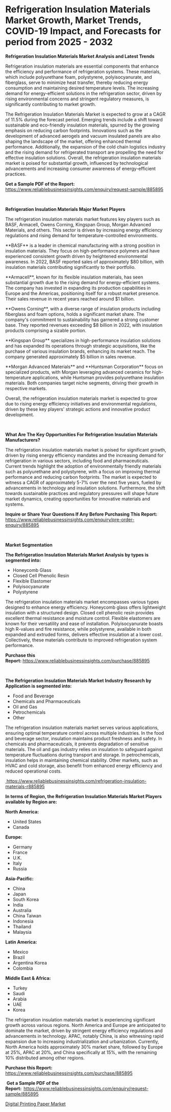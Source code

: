 <p><h1>Refrigeration Insulation Materials Market Growth, Market Trends, COVID-19 Impact, and Forecasts for period from 2025 - 2032</h1></p><p><strong>Refrigeration Insulation Materials Market Analysis and Latest Trends</strong></p>
<p><p>Refrigeration insulation materials are essential components that enhance the efficiency and performance of refrigeration systems. These materials, which include polyurethane foam, polystyrene, polyisocyanurate, and fiberglass, serve to minimize heat transfer, thereby reducing energy consumption and maintaining desired temperature levels. The increasing demand for energy-efficient solutions in the refrigeration sector, driven by rising environmental concerns and stringent regulatory measures, is significantly contributing to market growth.</p><p>The Refrigeration Insulation Materials Market is expected to grow at a CAGR of 11.5% during the forecast period. Emerging trends include a shift toward sustainable and eco-friendly insulation materials, spurred by the growing emphasis on reducing carbon footprints. Innovations such as the development of advanced aerogels and vacuum insulated panels are also shaping the landscape of the market, offering enhanced thermal performance. Additionally, the expansion of the cold chain logistics industry and the rising demand for refrigerated transport are propelling the need for effective insulation solutions. Overall, the refrigeration insulation materials market is poised for substantial growth, influenced by technological advancements and increasing consumer awareness of energy-efficient practices.</p></p>
<p><strong>Get a Sample PDF of the Report:&nbsp;</strong> <a href="https://www.reliablebusinessinsights.com/enquiry/request-sample/885895?utm_campaign=2321&utm_medium=2&utm_source=Github&utm_content=ia&utm_term=01042025&utm_id=refrigeration-insulation-materials">https://www.reliablebusinessinsights.com/enquiry/request-sample/885895</a></p>
<p>&nbsp;</p>
<p><strong>Refrigeration Insulation Materials Major Market Players</strong></p>
<p><p>The refrigeration insulation materials market features key players such as BASF, Armacell, Owens Corning, Kingspan Group, Morgan Advanced Materials, and others. This sector is driven by increasing energy efficiency regulations and rising demand for temperature-controlled environments.</p><p>**BASF** is a leader in chemical manufacturing with a strong position in insulation materials. They focus on high-performance polymers and have experienced consistent growth driven by heightened environmental awareness. In 2022, BASF reported sales of approximately $80 billion, with insulation materials contributing significantly to their portfolio.</p><p>**Armacell**, known for its flexible insulation materials, has seen substantial growth due to the rising demand for energy-efficient systems. The company has invested in expanding its production capabilities in Europe and the Americas, positioning itself for a robust market presence. Their sales revenue in recent years reached around $1 billion.</p><p>**Owens Corning**, with a diverse range of insulation products including fiberglass and foam options, holds a significant market share. The company's commitment to sustainability has garnered a strong customer base. They reported revenues exceeding $8 billion in 2022, with insulation products comprising a sizable portion.</p><p>**Kingspan Group** specializes in high-performance insulation solutions and has expanded its operations through strategic acquisitions, like the purchase of various insulation brands, enhancing its market reach. The company generated approximately $5 billion in sales revenue.</p><p>**Morgan Advanced Materials** and **Huntsman Corporation** focus on specialized products, with Morgan leveraging advanced ceramics for high-temperature applications, while Huntsman provides polyurethane insulation materials. Both companies target niche segments, driving their growth in respective markets.</p><p>Overall, the refrigeration insulation materials market is expected to grow due to rising energy efficiency initiatives and environmental regulations, driven by these key players' strategic actions and innovative product development.</p></p>
<p>&nbsp;</p>
<p><strong>What Are The Key Opportunities For Refrigeration Insulation Materials Manufacturers?</strong></p>
<p><p>The refrigeration insulation materials market is poised for significant growth, driven by rising energy efficiency mandates and the increasing demand for refrigeration in various sectors, including food and pharmaceuticals. Current trends highlight the adoption of environmentally friendly materials such as polyurethane and polystyrene, with a focus on improving thermal performance and reducing carbon footprints. The market is expected to witness a CAGR of approximately 5-7% over the next five years, fueled by advancements in technology and insulation solutions. Furthermore, the shift towards sustainable practices and regulatory pressures will shape future market dynamics, creating opportunities for innovative materials and systems.</p></p>
<p><strong>Inquire or Share Your Questions If Any Before Purchasing This Report:</strong> <a href="https://www.reliablebusinessinsights.com/enquiry/pre-order-enquiry/885895?utm_campaign=2321&utm_medium=2&utm_source=Github&utm_content=ia&utm_term=01042025&utm_id=refrigeration-insulation-materials">https://www.reliablebusinessinsights.com/enquiry/pre-order-enquiry/885895</a></p>
<p>&nbsp;</p>
<p><strong>Market Segmentation</strong></p>
<p><strong>The Refrigeration Insulation Materials Market Analysis by types is segmented into:</strong></p>
<p><ul><li>Honeycomb Glass</li><li>Closed Cell Phenolic Resin</li><li>Flexible Elastomer</li><li>Polyisocyanurate</li><li>Polystyrene</li></ul></p>
<p><p>The refrigeration insulation materials market encompasses various types designed to enhance energy efficiency. Honeycomb glass offers lightweight insulation with a structured design. Closed cell phenolic resin provides excellent thermal resistance and moisture control. Flexible elastomers are known for their versatility and ease of installation. Polyisocyanurate boasts high R-values and fire resistance, while polystyrene, available in both expanded and extruded forms, delivers effective insulation at a lower cost. Collectively, these materials contribute to improved refrigeration system performance.</p></p>
<p><strong>Purchase this Report:&nbsp;</strong><a href="https://www.reliablebusinessinsights.com/purchase/885895?utm_campaign=2321&utm_medium=2&utm_source=Github&utm_content=ia&utm_term=01042025&utm_id=refrigeration-insulation-materials">https://www.reliablebusinessinsights.com/purchase/885895</a></p>
<p>&nbsp;</p>
<p><strong>The Refrigeration Insulation Materials Market Industry Research by Application is segmented into:</strong></p>
<p><ul><li>Food and Beverage</li><li>Chemicals and Pharmaceuticals</li><li>Oil and Gas</li><li>Petrochemicals</li><li>Other</li></ul></p>
<p><p>The refrigeration insulation materials market serves various applications, ensuring optimal temperature control across multiple industries. In the food and beverage sector, insulation maintains product freshness and safety. In chemicals and pharmaceuticals, it prevents degradation of sensitive materials. The oil and gas industry relies on insulation to safeguard against temperature fluctuations during transport and storage. In petrochemicals, insulation helps in maintaining chemical stability. Other markets, such as HVAC and cold storage, also benefit from enhanced energy efficiency and reduced operational costs.</p></p>
<p><a href="https://www.reliablebusinessinsights.com/refrigeration-insulation-materials-r885895?utm_campaign=2321&utm_medium=2&utm_source=Github&utm_content=ia&utm_term=01042025&utm_id=refrigeration-insulation-materials">&nbsp;https://www.reliablebusinessinsights.com/refrigeration-insulation-materials-r885895</a></p>
<p><strong>In terms of Region, the Refrigeration Insulation Materials Market Players available by Region are:</strong></p>
<p>
    <p> <strong> North America: </strong>
        <ul>
            <li>United States</li>
            <li>Canada</li>
        </ul>
        </p> 
    <p> <strong> Europe: </strong>
        <ul>
            <li>Germany</li>
            <li>France</li>
            <li>U.K.</li>
            <li>Italy</li>
            <li>Russia</li>
        </ul>
        </p> 
    <p> <strong> Asia-Pacific: </strong>
        <ul>
            <li>China</li>
            <li>Japan</li>
            <li>South Korea</li>
            <li>India</li>
            <li>Australia</li>
            <li>China Taiwan</li>
            <li>Indonesia</li>
            <li>Thailand</li>
            <li>Malaysia</li>
        </ul>
        </p> 
    <p> <strong> Latin America: </strong>
        <ul>
            <li>Mexico</li>
            <li>Brazil</li>
            <li>Argentina Korea</li>
            <li>Colombia</li>
        </ul>
        </p> 
    <p> <strong> Middle East & Africa: </strong>
        <ul>
            <li>Turkey</li>
            <li>Saudi</li>
            <li>Arabia</li>
            <li>UAE</li>
            <li>Korea</li>
        </ul>
    </p>
    </p>
<p><p>The refrigeration insulation materials market is experiencing significant growth across various regions. North America and Europe are anticipated to dominate the market, driven by stringent energy efficiency regulations and advancements in technology. APAC, notably China, is also witnessing rapid expansion due to increasing industrialization and urbanization. Currently, North America holds approximately 30% market share, followed by Europe at 25%, APAC at 20%, and China specifically at 15%, with the remaining 10% distributed among other regions.</p></p>
<p><strong>Purchase this Report: </strong><a href="https://www.reliablebusinessinsights.com/purchase/885895?utm_campaign=2321&utm_medium=2&utm_source=Github&utm_content=ia&utm_term=01042025&utm_id=refrigeration-insulation-materials">https://www.reliablebusinessinsights.com/purchase/885895</a></p>
<p>&nbsp;<strong>Get a Sample PDF of the Report:&nbsp;&nbsp;</strong><a href="https://www.reliablebusinessinsights.com/enquiry/request-sample/885895?utm_campaign=2321&utm_medium=2&utm_source=Github&utm_content=ia&utm_term=01042025&utm_id=refrigeration-insulation-materials">https://www.reliablebusinessinsights.com/enquiry/request-sample/885895</a></p>
<p><strong></strong></p>
<p><p><a href="https://github.com/maclarensidney/Market-Research-Report-List-1/blob/main/digital-printing-paper-market.md?utm_campaign=2321&utm_medium=2&utm_source=Github&utm_content=ia&utm_term=01042025&utm_id=refrigeration-insulation-materials">Digital Printing Paper Market</a></p></p>